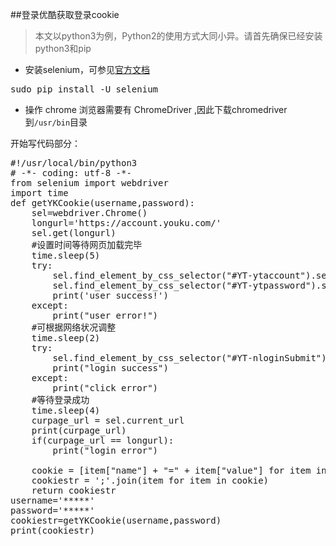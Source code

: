 ##登录优酷获取登录cookie
> 本文以python3为例，Python2的使用方式大同小异。请首先确保已经安装python3和pip

- 安装selenium，可参见[官方文档][1] 
<pre>
sudo pip install -U selenium 
</pre>
- 操作 chrome 浏览器需要有 ChromeDriver ,因此下载chromedriver到<code>/usr/bin</code>目录

开始写代码部分：
<pre>
#!/usr/local/bin/python3
# -*- coding: utf-8 -*-
from selenium import webdriver
import time
def getYKCookie(username,password):
    sel=webdriver.Chrome()
    longurl='https://account.youku.com/'
    sel.get(longurl)
    #设置时间等待网页加载完毕
    time.sleep(5)
    try:
        sel.find_element_by_css_selector("#YT-ytaccount").send_keys(username)
        sel.find_element_by_css_selector("#YT-ytpassword").send_keys(password)
        print('user success!')
    except:
        print("user error!")
    #可根据网络状况调整
    time.sleep(2)
    try:
        sel.find_element_by_css_selector("#YT-nloginSubmit").click()
        print("login success")
    except:
        print("click error")
    #等待登录成功
    time.sleep(4)
    curpage_url = sel.current_url
    print(curpage_url)
    if(curpage_url == longurl):
        print("login error")

    cookie = [item["name"] + "=" + item["value"] for item in sel.get_cookies()]
    cookiestr = ';'.join(item for item in cookie)
    return cookiestr
username='*****'
password='*****'
cookiestr=getYKCookie(username,password)
print(cookiestr)
</pre>



[1]: http://selenium-python.readthedocs.io/installation.html

